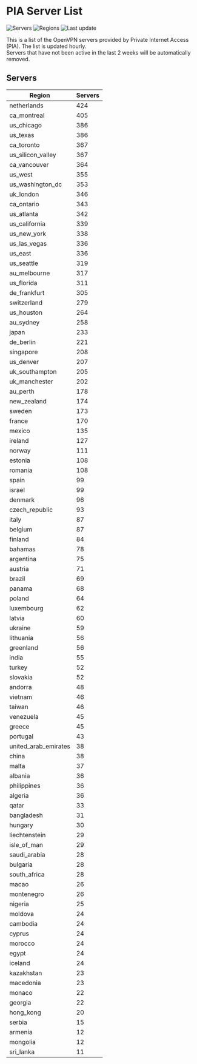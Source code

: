 # PIA Server List

![Servers](https://img.shields.io/badge/servers-13,033-blue)
![Regions](https://img.shields.io/badge/regions-97-blue)
![Last update](https://img.shields.io/badge/last_updated-Tue_Jul_02_10:16:07_UTC_2024-blue)

This is a list of the OpenVPN servers provided by Private Internet Access (PIA). The list is updated hourly. </br>
Servers that have not been active in the last 2 weeks will be automatically removed.

## Servers
| Region               | Servers |
|----------------------|---------|
| netherlands | 424 |
| ca_montreal | 405 |
| us_chicago | 386 |
| us_texas | 386 |
| ca_toronto | 367 |
| us_silicon_valley | 367 |
| ca_vancouver | 364 |
| us_west | 355 |
| us_washington_dc | 353 |
| uk_london | 346 |
| ca_ontario | 343 |
| us_atlanta | 342 |
| us_california | 339 |
| us_new_york | 338 |
| us_las_vegas | 336 |
| us_east | 336 |
| us_seattle | 319 |
| au_melbourne | 317 |
| us_florida | 311 |
| de_frankfurt | 305 |
| switzerland | 279 |
| us_houston | 264 |
| au_sydney | 258 |
| japan | 233 |
| de_berlin | 221 |
| singapore | 208 |
| us_denver | 207 |
| uk_southampton | 205 |
| uk_manchester | 202 |
| au_perth | 178 |
| new_zealand | 174 |
| sweden | 173 |
| france | 170 |
| mexico | 135 |
| ireland | 127 |
| norway | 111 |
| estonia | 108 |
| romania | 108 |
| spain | 99 |
| israel | 99 |
| denmark | 96 |
| czech_republic | 93 |
| italy | 87 |
| belgium | 87 |
| finland | 84 |
| bahamas | 78 |
| argentina | 75 |
| austria | 71 |
| brazil | 69 |
| panama | 68 |
| poland | 64 |
| luxembourg | 62 |
| latvia | 60 |
| ukraine | 59 |
| lithuania | 56 |
| greenland | 56 |
| india | 55 |
| turkey | 52 |
| slovakia | 52 |
| andorra | 48 |
| vietnam | 46 |
| taiwan | 46 |
| venezuela | 45 |
| greece | 45 |
| portugal | 43 |
| united_arab_emirates | 38 |
| china | 38 |
| malta | 37 |
| albania | 36 |
| philippines | 36 |
| algeria | 36 |
| qatar | 33 |
| bangladesh | 31 |
| hungary | 30 |
| liechtenstein | 29 |
| isle_of_man | 29 |
| saudi_arabia | 28 |
| bulgaria | 28 |
| south_africa | 28 |
| macao | 26 |
| montenegro | 26 |
| nigeria | 25 |
| moldova | 24 |
| cambodia | 24 |
| cyprus | 24 |
| morocco | 24 |
| egypt | 24 |
| iceland | 24 |
| kazakhstan | 23 |
| macedonia | 23 |
| monaco | 22 |
| georgia | 22 |
| hong_kong | 20 |
| serbia | 15 |
| armenia | 12 |
| mongolia | 12 |
| sri_lanka | 11 |